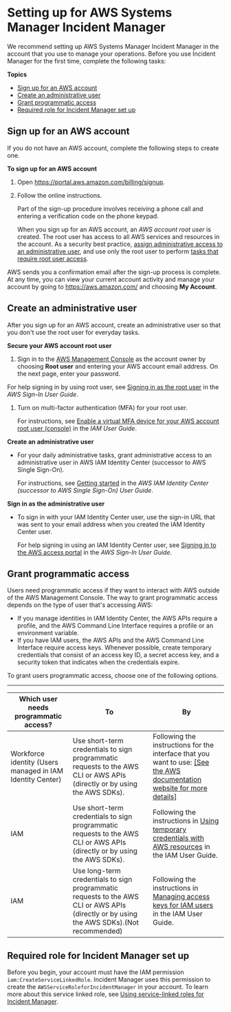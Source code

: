 # Setting up for AWS Systems Manager Incident Manager<a name="setting-up"></a>

We recommend setting up AWS Systems Manager Incident Manager in the account that you use to manage your operations\. Before you use Incident Manager for the first time, complete the following tasks:

**Topics**
+ [Sign up for an AWS account](#sign-up-for-aws)
+ [Create an administrative user](#create-an-admin)
+ [Grant programmatic access](#getting-started-grant-programmatic-access)
+ [Required role for Incident Manager set up](#iam-prereq-service-role)

## Sign up for an AWS account<a name="sign-up-for-aws"></a>

If you do not have an AWS account, complete the following steps to create one\.

**To sign up for an AWS account**

1. Open [https://portal\.aws\.amazon\.com/billing/signup](https://portal.aws.amazon.com/billing/signup)\.

1. Follow the online instructions\.

   Part of the sign\-up procedure involves receiving a phone call and entering a verification code on the phone keypad\.

   When you sign up for an AWS account, an *AWS account root user* is created\. The root user has access to all AWS services and resources in the account\. As a security best practice, [assign administrative access to an administrative user](https://docs.aws.amazon.com/singlesignon/latest/userguide/getting-started.html), and use only the root user to perform [tasks that require root user access](https://docs.aws.amazon.com/accounts/latest/reference/root-user-tasks.html)\.

AWS sends you a confirmation email after the sign\-up process is complete\. At any time, you can view your current account activity and manage your account by going to [https://aws\.amazon\.com/](https://aws.amazon.com/) and choosing **My Account**\.

## Create an administrative user<a name="create-an-admin"></a>

After you sign up for an AWS account, create an administrative user so that you don't use the root user for everyday tasks\.

**Secure your AWS account root user**

1.  Sign in to the [AWS Management Console](https://console.aws.amazon.com/) as the account owner by choosing **Root user** and entering your AWS account email address\. On the next page, enter your password\.

   For help signing in by using root user, see [Signing in as the root user](https://docs.aws.amazon.com/signin/latest/userguide/console-sign-in-tutorials.html#introduction-to-root-user-sign-in-tutorial) in the *AWS Sign\-In User Guide*\.

1. Turn on multi\-factor authentication \(MFA\) for your root user\.

   For instructions, see [Enable a virtual MFA device for your AWS account root user \(console\)](https://docs.aws.amazon.com/IAM/latest/UserGuide/id_credentials_mfa_enable_virtual.html#enable-virt-mfa-for-root) in the *IAM User Guide*\.

**Create an administrative user**
+ For your daily administrative tasks, grant administrative access to an administrative user in AWS IAM Identity Center \(successor to AWS Single Sign\-On\)\.

  For instructions, see [Getting started](https://docs.aws.amazon.com/singlesignon/latest/userguide/getting-started.html) in the *AWS IAM Identity Center \(successor to AWS Single Sign\-On\) User Guide*\.

**Sign in as the administrative user**
+ To sign in with your IAM Identity Center user, use the sign\-in URL that was sent to your email address when you created the IAM Identity Center user\.

  For help signing in using an IAM Identity Center user, see [Signing in to the AWS access portal](https://docs.aws.amazon.com/signin/latest/userguide/iam-id-center-sign-in-tutorial.html) in the *AWS Sign\-In User Guide*\.

## Grant programmatic access<a name="getting-started-grant-programmatic-access"></a>

Users need programmatic access if they want to interact with AWS outside of the AWS Management Console\. The way to grant programmatic access depends on the type of user that's accessing AWS:
+ If you manage identities in IAM Identity Center, the AWS APIs require a profile, and the AWS Command Line Interface requires a profile or an environment variable\.
+ If you have IAM users, the AWS APIs and the AWS Command Line Interface require access keys\. Whenever possible, create temporary credentials that consist of an access key ID, a secret access key, and a security token that indicates when the credentials expire\.

To grant users programmatic access, choose one of the following options\.


****  

| Which user needs programmatic access? | To | By | 
| --- | --- | --- | 
|  Workforce identity \(Users managed in IAM Identity Center\)  | Use short\-term credentials to sign programmatic requests to the AWS CLI or AWS APIs \(directly or by using the AWS SDKs\)\. |  Following the instructions for the interface that you want to use: [\[See the AWS documentation website for more details\]](http://docs.aws.amazon.com/incident-manager/latest/userguide/setting-up.html)  | 
| IAM | Use short\-term credentials to sign programmatic requests to the AWS CLI or AWS APIs \(directly or by using the AWS SDKs\)\. | Following the instructions in [Using temporary credentials with AWS resources](https://docs.aws.amazon.com/IAM/latest/UserGuide/id_credentials_temp_use-resources.html) in the IAM User Guide\. | 
| IAM | Use long\-term credentials to sign programmatic requests to the AWS CLI or AWS APIs \(directly or by using the AWS SDKs\)\.\(Not recommended\) | Following the instructions in [Managing access keys for IAM users](https://docs.aws.amazon.com/IAM/latest/UserGuide/id_credentials_access-keys.html) in the IAM User Guide\. | 

## Required role for Incident Manager set up<a name="iam-prereq-service-role"></a>

Before you begin, your account must have the IAM permission `iam:CreateServiceLinkedRole`\. Incident Manager uses this permission to create the `AWSServiceRoleforIncidentManager` in your account\. To learn more about this service linked role, see [Using service\-linked roles for Incident Manager](using-service-linked-roles.md)\. 